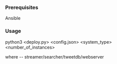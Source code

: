 ### Prerequisites ###
Ansible

### Usage ###
python3 <deploy.py> <config.json> <system_type> <number_of_instances>

where <system type> -- streamer/searcher/tweetdb/webserver